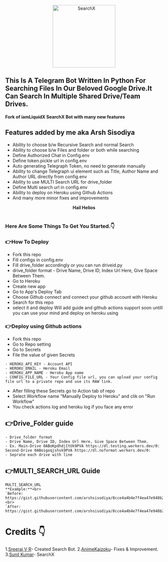  <p align="center">
  <img width="200" src="https://cdn.dribbble.com/users/1501052/screenshots/5468049/searching_tickets.gif" alt="SearchX">
</p> 


<p align="center">
  
## This Is A Telegram Bot Written In Python For Searching Files In Our Beloved Google Drive.It Can Search In Multiple Shared Drive/Team Drives.
</p>

#### Fork of iamLiquidX SearchX Bot with many new features

## Features added by me aka Arsh Sisodiya
- Ability to choose b/w Recursive Search and normal Search
- Ability to choose b/w Files and folder or both while searching
- Define Authorized Chat in Config.env
- Define token.pickle url in config.env
- Auto generating Telegraph Token, no need to generate manually
- Ability to change Telegraph ui element such as Title, Author Name and Author URL directly from config.env
- Ability to use MULTI Search URL for drive_folder
- Define Multi search url in config.env
- Ability to deploy on Heroku using Github Actions
- And many more minor fixes and improvements

<center> <b> Hail Helios </b> </center> <br>

### Here Are Some Things To Get You Started.👇

### 👉How To Deploy
- Fork this repo
- Fill configs in config.env
- Fill drive_folder accordingly or you can run driveid.py
- drive_folder format - Drive Name, Drive ID, Index Url Here, Give Space Between Them.
- Go to Heroku 
- Create new app
- Go to App's Deploy Tab
- Choose Github connect and connect your github account with Heroku
- Search for this repo
- select it and deploy
Will add guide and github actions support soon 
untill you can use your mind and deploy on heroku using

### 👉Deploy using Github actions
- Fork this repo
- Go to Repo setting
- Go to Secrets
- File the value of given Secrets
 ```
 - HEROKU_API_KEY - Account API
 - HEROKU_EMAIL - Heroku Email
 - HEROKU_APP_NAME - Heroku App name
 - CONFIG_FILE_URL - Your Config file url, you can upload your config file url to a private repo and use its RAW link.
 ```
- After filling these Secrets go to Action tab of repo
- Select Workflow name "Manually Deploy to Heroku" and clik on "Run Workflow"
- You check actions log and heroku log if you face any error

## 👉Drive_Folder guide
```
- Drive_folder format
- Drive Name, Drive ID, Index Url Here, Give Space Between Them.
- Ex. Main-Drive 0ABoKpdhdjItUk9PVA https://dl.testing.workers.dev/0:
Second-Drive 0ABoigoqjshsk9PVA https://dl.noformat.workers.dev/0:
- Seprate each drive with line
```

## 👉MULTI_SEARCH_URL Guide
```
MULTI_SEARCH_URL
**Example:**<br>
`Before: https://gist.githubusercontent.com/arshsisodiya/8cce4a4b4e7f4ea47e948b2d058e52ac/raw/19ba5ab5eb43016422193319f28bc3c7dfb60f25/gist.txt` <br>
`After:  https://gist.githubusercontent.com/arshsisodiya/8cce4a4b4e7f4ea47e948b2d058e52ac/raw/gist.txt`
```

# Credits 👇
1.[Sreeraj V R](https://github.com/SVR666)- Created Search Bot.
2.[AnimeKaizoku](https://github.com/AnimeKaizoku)- Fixes & Improvement.
3.[Sunil Kumar](https://github.com/iamLiquidX)-  SearchX